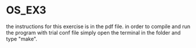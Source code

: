 # OS_EX3
the instructions for this exercise is in the pdf file. 
in order to compile and run the program with trial conf file simply open the terminal in the folder and type "make".
